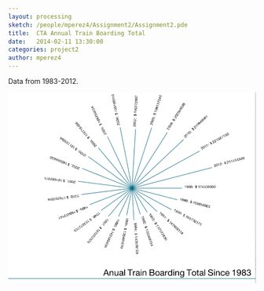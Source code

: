 ```yaml
---
layout: processing
sketch: /people/mperez4/Assignment2/Assignment2.pde
title:  CTA Annual Train Boarding Total
date:   2014-02-11 13:30:00
categories: project2
author: mperez4
---
```


Data from 1983-2012. 

![image](../people/mperez4/img/ctaAnnualCost.png)
